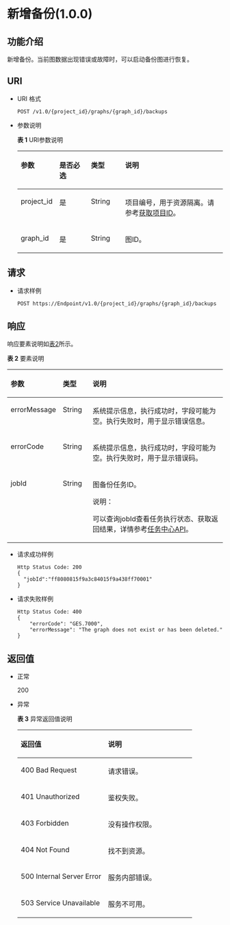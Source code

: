 # 新增备份\(1.0.0\)<a name="ges_03_0034"></a>

## 功能介绍<a name="section63182654"></a>

新增备份。当前图数据出现错误或故障时，可以启动备份图进行恢复。

## URI<a name="section31772980"></a>

-   URI 格式

    ```
    POST /v1.0/{project_id}/graphs/{graph_id}/backups
    ```

-   参数说明

    **表 1**  URI参数说明

    <a name="table5561101917242"></a>
    <table><thead align="left"><tr id="row2155114317242"><th class="cellrowborder" valign="top" width="17.79%" id="mcps1.2.5.1.1"><p id="p20301923172416"><a name="p20301923172416"></a><a name="p20301923172416"></a>参数</p>
    </th>
    <th class="cellrowborder" valign="top" width="15.540000000000001%" id="mcps1.2.5.1.2"><p id="p33843103172416"><a name="p33843103172416"></a><a name="p33843103172416"></a>是否必选</p>
    </th>
    <th class="cellrowborder" valign="top" width="16.72%" id="mcps1.2.5.1.3"><p id="p56936790172416"><a name="p56936790172416"></a><a name="p56936790172416"></a>类型</p>
    </th>
    <th class="cellrowborder" valign="top" width="49.95%" id="mcps1.2.5.1.4"><p id="p48477298172416"><a name="p48477298172416"></a><a name="p48477298172416"></a>说明</p>
    </th>
    </tr>
    </thead>
    <tbody><tr id="row1166527517242"><td class="cellrowborder" valign="top" width="17.79%" headers="mcps1.2.5.1.1 "><p id="p30651640172416"><a name="p30651640172416"></a><a name="p30651640172416"></a>project_id</p>
    </td>
    <td class="cellrowborder" valign="top" width="15.540000000000001%" headers="mcps1.2.5.1.2 "><p id="p66863794172416"><a name="p66863794172416"></a><a name="p66863794172416"></a>是</p>
    </td>
    <td class="cellrowborder" valign="top" width="16.72%" headers="mcps1.2.5.1.3 "><p id="p47258224172416"><a name="p47258224172416"></a><a name="p47258224172416"></a>String</p>
    </td>
    <td class="cellrowborder" valign="top" width="49.95%" headers="mcps1.2.5.1.4 "><p id="p51708449194548"><a name="p51708449194548"></a><a name="p51708449194548"></a>项目编号，用于资源隔离。请参考<a href="获取项目ID.md">获取项目ID</a>。</p>
    </td>
    </tr>
    <tr id="row1957876717242"><td class="cellrowborder" valign="top" width="17.79%" headers="mcps1.2.5.1.1 "><p id="p30117613172416"><a name="p30117613172416"></a><a name="p30117613172416"></a>graph_id</p>
    </td>
    <td class="cellrowborder" valign="top" width="15.540000000000001%" headers="mcps1.2.5.1.2 "><p id="p23607558172416"><a name="p23607558172416"></a><a name="p23607558172416"></a>是</p>
    </td>
    <td class="cellrowborder" valign="top" width="16.72%" headers="mcps1.2.5.1.3 "><p id="p33164007172416"><a name="p33164007172416"></a><a name="p33164007172416"></a>String</p>
    </td>
    <td class="cellrowborder" valign="top" width="49.95%" headers="mcps1.2.5.1.4 "><p id="p1930041172416"><a name="p1930041172416"></a><a name="p1930041172416"></a>图ID。</p>
    </td>
    </tr>
    </tbody>
    </table>


## 请求<a name="section17521365"></a>

-   请求样例

    ```
    POST https://Endpoint/v1.0/{project_id}/graphs/{graph_id}/backups
    ```


## 响应<a name="section23474564"></a>

响应要素说明如[表2](#table66049159172442)所示。

**表 2**  要素说明

<a name="table66049159172442"></a>
<table><thead align="left"><tr id="row64965276172442"><th class="cellrowborder" valign="top" width="19%" id="mcps1.2.4.1.1"><p id="p9100313172452"><a name="p9100313172452"></a><a name="p9100313172452"></a>参数</p>
</th>
<th class="cellrowborder" valign="top" width="14.000000000000002%" id="mcps1.2.4.1.2"><p id="p66036768172452"><a name="p66036768172452"></a><a name="p66036768172452"></a>类型</p>
</th>
<th class="cellrowborder" valign="top" width="67%" id="mcps1.2.4.1.3"><p id="p47378020172452"><a name="p47378020172452"></a><a name="p47378020172452"></a>说明</p>
</th>
</tr>
</thead>
<tbody><tr id="row9960057172442"><td class="cellrowborder" valign="top" width="19%" headers="mcps1.2.4.1.1 "><p id="p66043329172452"><a name="p66043329172452"></a><a name="p66043329172452"></a>errorMessage</p>
</td>
<td class="cellrowborder" valign="top" width="14.000000000000002%" headers="mcps1.2.4.1.2 "><p id="p47909418172452"><a name="p47909418172452"></a><a name="p47909418172452"></a>String</p>
</td>
<td class="cellrowborder" valign="top" width="67%" headers="mcps1.2.4.1.3 "><p id="p55457648172452"><a name="p55457648172452"></a><a name="p55457648172452"></a>系统提示信息，执行成功时，字段可能为空。执行失败时，用于显示错误信息。</p>
</td>
</tr>
<tr id="row8453571172442"><td class="cellrowborder" valign="top" width="19%" headers="mcps1.2.4.1.1 "><p id="p29089356172452"><a name="p29089356172452"></a><a name="p29089356172452"></a>errorCode</p>
</td>
<td class="cellrowborder" valign="top" width="14.000000000000002%" headers="mcps1.2.4.1.2 "><p id="p7427640172452"><a name="p7427640172452"></a><a name="p7427640172452"></a>String</p>
</td>
<td class="cellrowborder" valign="top" width="67%" headers="mcps1.2.4.1.3 "><p id="p64767964172452"><a name="p64767964172452"></a><a name="p64767964172452"></a>系统提示信息，执行成功时，字段可能为空。执行失败时，用于显示错误码。</p>
</td>
</tr>
<tr id="row11867454172442"><td class="cellrowborder" valign="top" width="19%" headers="mcps1.2.4.1.1 "><p id="p1324104413151"><a name="p1324104413151"></a><a name="p1324104413151"></a>jobId</p>
</td>
<td class="cellrowborder" valign="top" width="14.000000000000002%" headers="mcps1.2.4.1.2 "><p id="p16506600172452"><a name="p16506600172452"></a><a name="p16506600172452"></a>String</p>
</td>
<td class="cellrowborder" valign="top" width="67%" headers="mcps1.2.4.1.3 "><p id="p61966229172452"><a name="p61966229172452"></a><a name="p61966229172452"></a>图备份任务ID。</p>
<div class="note" id="note9729320320"><a name="note9729320320"></a><a name="note9729320320"></a><span class="notetitle"> 说明： </span><div class="notebody"><p id="p1872133312"><a name="p1872133312"></a><a name="p1872133312"></a>可以查询jobId查看任务执行状态、获取返回结果，详情参考<a href="任务中心API.md">任务中心API</a>。</p>
</div></div>
</td>
</tr>
</tbody>
</table>

-   请求成功样例

    ```
    Http Status Code: 200
    { 
      "jobId":"ff8080815f9a3c84015f9a438ff70001"
    }
    ```

-   请求失败样例

    ```
    Http Status Code: 400
    {
        "errorCode": "GES.7000",
        "errorMessage": "The graph does not exist or has been deleted."
    }
    ```


## 返回值<a name="section9944489"></a>

-   正常

    200

-   异常

    **表 3**  异常返回值说明

    <a name="table21182911172628"></a>
    <table><thead align="left"><tr id="row22686601172628"><th class="cellrowborder" valign="top" width="50%" id="mcps1.2.3.1.1"><p id="p29113043172638"><a name="p29113043172638"></a><a name="p29113043172638"></a>返回值</p>
    </th>
    <th class="cellrowborder" valign="top" width="50%" id="mcps1.2.3.1.2"><p id="p9346244172638"><a name="p9346244172638"></a><a name="p9346244172638"></a>说明</p>
    </th>
    </tr>
    </thead>
    <tbody><tr id="row13233353172628"><td class="cellrowborder" valign="top" width="50%" headers="mcps1.2.3.1.1 "><p id="p50316832172638"><a name="p50316832172638"></a><a name="p50316832172638"></a>400 Bad Request</p>
    </td>
    <td class="cellrowborder" valign="top" width="50%" headers="mcps1.2.3.1.2 "><p id="p49131611172638"><a name="p49131611172638"></a><a name="p49131611172638"></a>请求错误。</p>
    </td>
    </tr>
    <tr id="row657300172628"><td class="cellrowborder" valign="top" width="50%" headers="mcps1.2.3.1.1 "><p id="p47920375172638"><a name="p47920375172638"></a><a name="p47920375172638"></a>401 Unauthorized</p>
    </td>
    <td class="cellrowborder" valign="top" width="50%" headers="mcps1.2.3.1.2 "><p id="p56345162172638"><a name="p56345162172638"></a><a name="p56345162172638"></a>鉴权失败。</p>
    </td>
    </tr>
    <tr id="row23989959172628"><td class="cellrowborder" valign="top" width="50%" headers="mcps1.2.3.1.1 "><p id="p4998764172638"><a name="p4998764172638"></a><a name="p4998764172638"></a>403 Forbidden</p>
    </td>
    <td class="cellrowborder" valign="top" width="50%" headers="mcps1.2.3.1.2 "><p id="p2246721172638"><a name="p2246721172638"></a><a name="p2246721172638"></a>没有操作权限。</p>
    </td>
    </tr>
    <tr id="row49197943172628"><td class="cellrowborder" valign="top" width="50%" headers="mcps1.2.3.1.1 "><p id="p27247364172638"><a name="p27247364172638"></a><a name="p27247364172638"></a>404 Not Found</p>
    </td>
    <td class="cellrowborder" valign="top" width="50%" headers="mcps1.2.3.1.2 "><p id="p59552853172638"><a name="p59552853172638"></a><a name="p59552853172638"></a>找不到资源。</p>
    </td>
    </tr>
    <tr id="row13744769172628"><td class="cellrowborder" valign="top" width="50%" headers="mcps1.2.3.1.1 "><p id="p61704332172638"><a name="p61704332172638"></a><a name="p61704332172638"></a>500 Internal Server Error</p>
    </td>
    <td class="cellrowborder" valign="top" width="50%" headers="mcps1.2.3.1.2 "><p id="p31994980172638"><a name="p31994980172638"></a><a name="p31994980172638"></a>服务内部错误。</p>
    </td>
    </tr>
    <tr id="row305099172628"><td class="cellrowborder" valign="top" width="50%" headers="mcps1.2.3.1.1 "><p id="p37564761172638"><a name="p37564761172638"></a><a name="p37564761172638"></a>503 Service Unavailable</p>
    </td>
    <td class="cellrowborder" valign="top" width="50%" headers="mcps1.2.3.1.2 "><p id="p22846801172638"><a name="p22846801172638"></a><a name="p22846801172638"></a>服务不可用。</p>
    </td>
    </tr>
    </tbody>
    </table>


